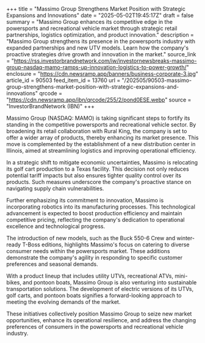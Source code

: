 +++
title = "Massimo Group Strengthens Market Position with Strategic Expansions and Innovations"
date = "2025-05-02T19:45:17Z"
draft = false
summary = "Massimo Group enhances its competitive edge in the powersports and recreational vehicle market through strategic retail partnerships, logistics optimization, and product innovation."
description = "Massimo Group strengthens its presence in the powersports industry with expanded partnerships and new UTV models. Learn how the company's proactive strategies drive growth and innovation in the market."
source_link = "https://rss.investorbrandnetwork.com/iw/investornewsbreaks-massimo-group-nasdaq-mamo-ramps-up-innovation-logistics-to-power-growth/"
enclosure = "https://cdn.newsramp.app/banners/business-corporate-3.jpg"
article_id = 90503
feed_item_id = 13760
url = "/202505/90503-massimo-group-strengthens-market-position-with-strategic-expansions-and-innovations"
qrcode = "https://cdn.newsramp.app/ibn/qrcode/255/2/pond0ESE.webp"
source = "InvestorBrandNetwork (IBN)"
+++

<p>Massimo Group (NASDAQ: MAMO) is taking significant steps to fortify its standing in the competitive powersports and recreational vehicle sector. By broadening its retail collaboration with Rural King, the company is set to offer a wider array of products, thereby enhancing its market presence. This move is complemented by the establishment of a new distribution center in Illinois, aimed at streamlining logistics and improving operational efficiency.</p><p>In a strategic shift to mitigate economic uncertainties, Massimo is relocating its golf cart production to a Texas facility. This decision not only reduces potential tariff impacts but also ensures tighter quality control over its products. Such measures underscore the company's proactive stance on navigating supply chain vulnerabilities.</p><p>Further emphasizing its commitment to innovation, Massimo is incorporating robotics into its manufacturing processes. This technological advancement is expected to boost production efficiency and maintain competitive pricing, reflecting the company's dedication to operational excellence and technological progress.</p><p>The introduction of new models, such as the Buck 550-6 Crew and winter-ready T-Boss editions, highlights Massimo's focus on catering to diverse consumer needs within the powersports market. These additions demonstrate the company's agility in responding to specific customer preferences and seasonal demands.</p><p>With a product lineup that includes utility UTVs, recreational ATVs, mini-bikes, and pontoon boats, Massimo Group is also venturing into sustainable transportation solutions. The development of electric versions of its UTVs, golf carts, and pontoon boats signifies a forward-looking approach to meeting the evolving demands of the market.</p><p>These initiatives collectively position Massimo Group to seize new market opportunities, enhance its operational resilience, and address the changing preferences of consumers in the powersports and recreational vehicle industry.</p>